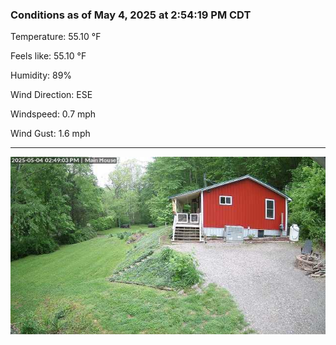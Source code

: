 ### Conditions as of May 4, 2025 at 2:54:19 PM CDT 

Temperature: 55.10 &deg;F

Feels like: 55.10 &deg;F

Humidity: 89%

Wind Direction: ESE

Windspeed: 0.7 mph

Wind Gust: 1.6 mph

---

<img src="./images/latest.jpeg"/>

